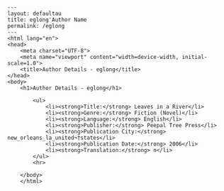 
    ---
    layout: defaultau
    title: eglong'Author Name 
    permalink: /eglong
    ---
    <html lang="en">
    <head>
        <meta charset="UTF-8">
        <meta name="viewport" content="width=device-width, initial-scale=1.0">
        <title>Author Details - eglong</title>
    </head>
    <body>
        <h1>Author Details - eglong</h1>
        
            <ul>
                <li><strong>Title:</strong> Leaves in a River</li>
                <li><strong>Genre:</strong> Fiction (Novel)</li>
                <li><strong>Language:</strong> English</li>
                <li><strong>Publisher:</strong> Peepal Tree Press</li>
                <li><strong>Publication City:</strong> new_orleans_la_united¬†states</li>
                <li><strong>Publication Date:</strong> 2006</li>
                <li><strong>Translation:</strong> n</li>
            </ul>
            <hr>
            
        </body>
        </html>
        